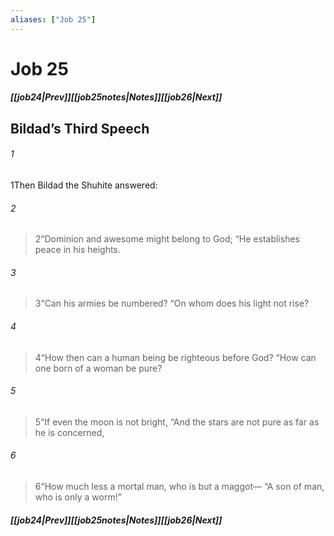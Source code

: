 ```yaml
---
aliases: ["Job 25"]
---
```

# Job 25
##### <span class=arrow-left></span>[[job24|Prev]]<span class=navigation-separator></span>[[job25notes|Notes]]<span class=navigation-separator></span>[[job26|Next]]<span class=arrow-right></span>
## Bildad’s Third Speech
###### 1
<span class=verse-first>1</span>Then Bildad the Shuhite answered:
<div class=paragraph-break></div>

###### 2
><span class=verse-body-poetry>2</span><span class=poetry-quote-double>“</span>Dominion and awesome might belong to God;
><span class=poetry-quote-double>“</span>He establishes peace in his heights.
###### 3
><span class=verse-body-poetry>3</span><span class=poetry-quote-double>“</span>Can his armies be numbered?
><span class=poetry-quote-double>“</span>On whom does his light not rise?
###### 4
><span class=verse-body-poetry>4</span><span class=poetry-quote-double>“</span>How then can a human being be righteous before God?
><span class=poetry-quote-double>“</span>How can one born of a woman be pure?
###### 5
><span class=verse-body-poetry>5</span><span class=poetry-quote-double>“</span>If even the moon is not bright,
><span class=poetry-quote-double>“</span>And the stars are not pure as far as he is concerned,
###### 6
><span class=verse-body-poetry>6</span><span class=poetry-quote-double>“</span>How much less a mortal man, who is but a maggot—
><span class=poetry-quote-double>“</span>A son of man, who is only a worm!”
##### <span class=arrow-left></span>[[job24|Prev]]<span class=navigation-separator></span>[[job25notes|Notes]]<span class=navigation-separator></span>[[job26|Next]]<span class=arrow-right></span>